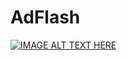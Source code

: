 # AdFlash

[![IMAGE ALT TEXT HERE](https://img.youtube.com/vi/Y9kAa09VbcQ/0.jpg)](https://www.youtube.com/watch?v=Y9kAa09VbcQ)

